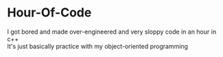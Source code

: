 # Hour-Of-Code
I got bored and made over-engineered and very sloppy code in an hour in c++ <br> It's just basically practice with my object-oriented programming
